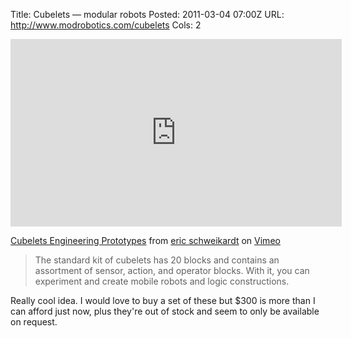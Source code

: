 Title: Cubelets &mdash; modular robots
Posted: 2011-03-04 07:00Z
URL: http://www.modrobotics.com/cubelets
Cols: 2

<iframe src="http://player.vimeo.com/video/19712586" width="530" height="300" frameborder="0"></iframe>

[Cubelets Engineering Prototypes](http://vimeo.com/19712586) from [eric schweikardt](http://vimeo.com/user5176324) on [Vimeo](http://vimeo.com)


> The standard kit of cubelets has 20 blocks and contains an assortment of sensor, action, and operator blocks. With it, you can experiment and create mobile robots and logic constructions.

Really cool idea. I would love to buy a set of these but $300 is more than I can afford just now, plus they're out of stock and seem to only be available on request.